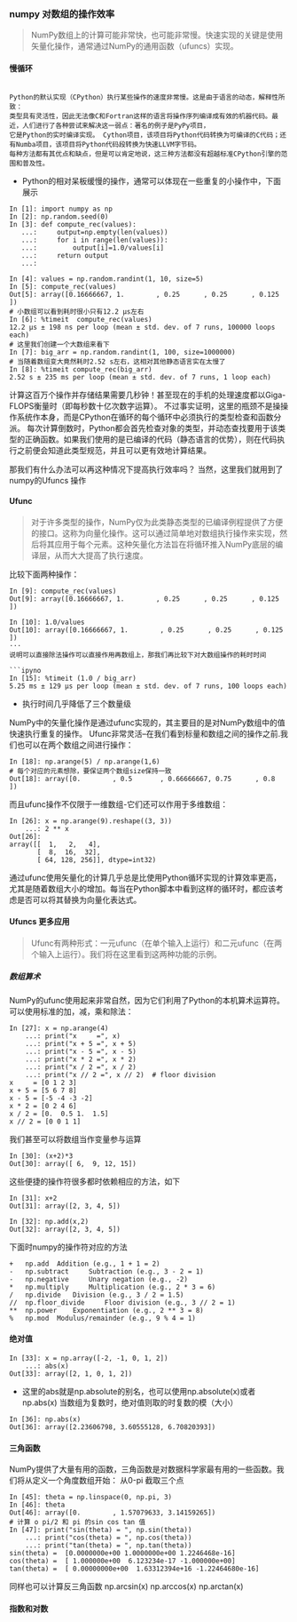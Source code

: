 ### numpy 对数组的操作效率

>NumPy数组上的计算可能非常快，也可能非常慢。快速实现的关键是使用矢量化操作，通常通过NumPy的通用函数（ufuncs）实现。

#### 慢循环
```
 
Python的默认实现（CPython）执行某些操作的速度非常慢。这是由于语言的动态，解释性所致：
类型具有灵活性，因此无法像C和Fortran这样的语言将操作序列编译成有效的机器代码。最近，人们进行了各种尝试来解决这一弱点：著名的例子是PyPy项目，
它是Python的实时编译实现。 Cython项目，该项目将Python代码转换为可编译的C代码；还有Numba项目，该项目将Python代码段转换为快速LLVM字节码。
每种方法都有其优点和缺点，但是可以肯定地说，这三种方法都没有超越标准CPython引擎的范围和普及性。
```
* Python的相对呆板缓慢的操作，通常可以体现在一些重复的小操作中，下面展示

```ipyno
In [1]: import numpy as np
In [2]: np.random.seed(0)
In [3]: def compute_rec(values):
   ...:     output=np.empty(len(values))
   ...:     for i in range(len(values)):
   ...:         output[i]=1.0/values[i]
   ...:     return output
   ...: 

In [4]: values = np.random.randint(1, 10, size=5)
In [5]: compute_rec(values)
Out[5]: array([0.16666667, 1.        , 0.25      , 0.25      , 0.125     ])
# 小数组可以看到耗时很小只有12.2 µs左右
In [6]: %timeit  compute_rec(values)
12.2 µs ± 198 ns per loop (mean ± std. dev. of 7 runs, 100000 loops each)
# 这里我们创建一个大数组来看下
In [7]: big_arr = np.random.randint(1, 100, size=1000000)
# 当随着数组变大竟然耗时2.52 s左右，这相对其他静态语言实在太慢了
In [8]: %timeit compute_rec(big_arr)
2.52 s ± 235 ms per loop (mean ± std. dev. of 7 runs, 1 loop each)
```
计算这百万个操作并存储结果需要几秒钟！甚至现在的手机的处理速度都以Giga-FLOPS衡量时（即每秒数十亿次数字运算）。
不过事实证明，这里的瓶颈不是操操作系统作本身，而是CPython在循环的每个循环中必须执行的类型检查和函数分派。
每次计算倒数时，Python都会首先检查对象的类型，并动态查找要用于该类型的正确函数。如果我们使用的是已编译的代码（静态语言的优势），则在代码执行之前便会知道此类型规范，并且可以更有效地计算结果。

那我们有什么办法可以再这种情况下提高执行效率吗？ 当然，这里我们就用到了numpy的Ufuncs 操作

#### Ufunc 

>对于许多类型的操作，NumPy仅为此类静态类型的已编译例程提供了方便的接口。这称为向量化操作。这可以通过简单地对数组执行操作来实现，然后将其应用于每个元素。这种矢量化方法旨在将循环推入NumPy底层的编译层，从而大大提高了执行速度。

比较下面两种操作：

```ipyno
In [9]: compute_rec(values)
Out[9]: array([0.16666667, 1.        , 0.25      , 0.25      , 0.125     ])

In [10]: 1.0/values
Out[10]: array([0.16666667, 1.        , 0.25      , 0.25      , 0.125     ])
···
说明可以直接除法操作可以直接作用再数组上，那我们再比较下对大数组操作的耗时时间

```ipyno
In [15]: %timeit (1.0 / big_arr)
5.25 ms ± 129 µs per loop (mean ± std. dev. of 7 runs, 100 loops each)
```
* 执行时间几乎降低了三个数量级

NumPy中的矢量化操作是通过ufunc实现的，其主要目的是对NumPy数组中的值快速执行重复的操作。 Ufunc非常灵活–在我们看到标量和数组之间的操作之前.我们也可以在两个数组之间进行操作：
```ipyno
In [18]: np.arange(5) / np.arange(1,6)
# 每个对应的元素想除，要保证两个数组size保持一致
Out[18]: array([0.        , 0.5       , 0.66666667, 0.75      , 0.8       ])
```

而且ufunc操作不仅限于一维数组-它们还可以作用于多维数组：
```ipyno
In [26]: x = np.arange(9).reshape((3, 3))
    ...: 2 ** x
Out[26]: 
array([[  1,   2,   4],
       [  8,  16,  32],
       [ 64, 128, 256]], dtype=int32)
```
通过ufunc使用矢量化的计算几乎总是比使用Python循环实现的计算效率更高，尤其是随着数组大小的增加。每当在Python脚本中看到这样的循环时，都应该考虑是否可以将其替换为向量化表达式。
#### Ufuncs 更多应用

>Ufunc有两种形式：一元ufunc（在单个输入上运行）和二元ufunc（在两个输入上运行）。我们将在这里看到这两种功能的示例。


##### 数组算术
NumPy的ufunc使用起来非常自然，因为它们利用了Python的本机算术运算符。可以使用标准的加，减，乘和除法：
```ipyno
In [27]: x = np.arange(4)
    ...: print("x     =", x)
    ...: print("x + 5 =", x + 5)
    ...: print("x - 5 =", x - 5)
    ...: print("x * 2 =", x * 2)
    ...: print("x / 2 =", x / 2)
    ...: print("x // 2 =", x // 2)  # floor division
x     = [0 1 2 3]
x + 5 = [5 6 7 8]
x - 5 = [-5 -4 -3 -2]
x * 2 = [0 2 4 6]
x / 2 = [0.  0.5 1.  1.5]
x // 2 = [0 0 1 1]
```
我们甚至可以将数组当作变量参与运算
```
In [30]: (x+2)*3
Out[30]: array([ 6,  9, 12, 15])
```
这些便捷的操作符很多都时依赖相应的方法，如下
```ipy
In [31]: x+2
Out[31]: array([2, 3, 4, 5])

In [32]: np.add(x,2)
Out[32]: array([2, 3, 4, 5])
```
下面时numpy的操作符对应的方法
```
+ 	np.add 	Addition (e.g., 1 + 1 = 2)
- 	np.subtract 	Subtraction (e.g., 3 - 2 = 1)
- 	np.negative 	Unary negation (e.g., -2)
* 	np.multiply 	Multiplication (e.g., 2 * 3 = 6)
/ 	np.divide 	Division (e.g., 3 / 2 = 1.5)
// 	np.floor_divide 	Floor division (e.g., 3 // 2 = 1)
** 	np.power 	Exponentiation (e.g., 2 ** 3 = 8)
% 	np.mod 	Modulus/remainder (e.g., 9 % 4 = 1)
```
#### 绝对值
```ipy
In [33]: x = np.array([-2, -1, 0, 1, 2])
    ...: abs(x)
Out[33]: array([2, 1, 0, 1, 2])
```
* 这里的abs就是np.absolute的别名，也可以使用np.absolute(x)或者np.abs(x)
 当数组为复数时，绝对值则取的时复数的模（大小）
 ```ipy
 In [36]: np.abs(x)
Out[36]: array([2.23606798, 3.60555128, 6.70820393])
```
#### 三角函数
NumPy提供了大量有用的函数，三角函数是对数据科学家最有用的一些函数。我们将从定义一个角度数组开始：
从0-pi 截取三个点
```
In [45]: theta = np.linspace(0, np.pi, 3)
In [46]: theta
Out[46]: array([0.        , 1.57079633, 3.14159265])
# 计算 o pi/2 和 pi 的sin cos tan 值
In [47]: print("sin(theta) = ", np.sin(theta))
    ...: print("cos(theta) = ", np.cos(theta))
    ...: print("tan(theta) = ", np.tan(theta))
sin(theta) =  [0.0000000e+00 1.0000000e+00 1.2246468e-16]
cos(theta) =  [ 1.000000e+00  6.123234e-17 -1.000000e+00]
tan(theta) =  [ 0.00000000e+00  1.63312394e+16 -1.22464680e-16]
```
同样也可以计算反三角函数 np.arcsin(x) np.arccos(x) np.arctan(x)

#### 指数和对数

